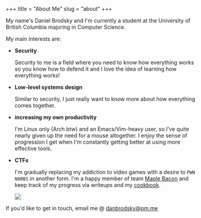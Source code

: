 +++
title = "About Me"
slug = "about"
+++

My name's Daniel Brodsky and I'm currently a student at the University of British Columbia majoring in Computer Science.

My main interests are:

* **Security**

    Security to me is a field where you need to know how everything works so you know how to defend it and I love the idea of learning how everything works!

* **Low-level systems design**

    Similar to security, I just really want to know more about how everything comes together.

* **increasing my own productivity**

    I'm Linux only (Arch btw) and an Emacs/Vim-heavy user, so I've quite nearly given up the need for a mouse altogether. I enjoy the sense of progression I get when I'm constantly getting better at using more effective tools.

* **CTFs**

    I'm gradually replacing my addiction to video games with a desire to `PWN N00BS` in another form. I'm a happy member of team [Maple Bacon](https://ubcctf.github.io/) and keep track of my progress via writeups and my [cookbook](https://github.com/danbrodsky/Cookbook).

    ![](../ctf.png#center)


If you'd like to get in touch, email me @ [danbrodsky@pm.me](mailto:danbrodsky@pm.me)
